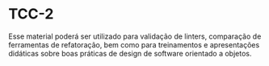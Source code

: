 # TCC-2

Esse material poderá ser utilizado para validação de linters, comparação de ferramentas de refatoração, 
bem como para treinamentos e apresentações didáticas sobre boas práticas de design de software orientado a objetos.
